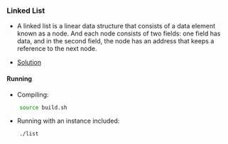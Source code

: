 ### Linked List
- A linked list is a linear data structure that consists of a data element known as a node. And each node consists of two fields: one field has data, and in the second field, the node has an address that keeps a reference to the next node.

- [Solution](list.cpp)

#### Running
- Compiling:
````bash
    source build.sh
````

- Running with an instance included:
````bash
    ./list
````